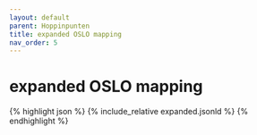 ```yaml
---
layout: default
parent: Hoppinpunten
title: expanded OSLO mapping
nav_order: 5
---
```


# expanded OSLO mapping

{% highlight json %}
{% include_relative  expanded.jsonld %}
{% endhighlight %}